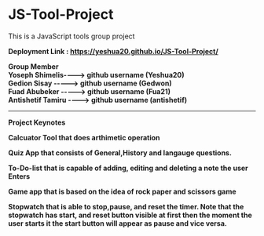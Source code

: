 # JS-Tool-Project 
This is a JavaScript tools group project <br>

<b>Deployment Link :<b>   https://yeshua20.github.io/JS-Tool-Project/

Group Member 
<br>
<b>
Yoseph Shimelis----> github username (Yeshua20) <br>
Gedion Sisay -----> github username  (Gedwon) <br>
Fuad Abubeker -----> github username (Fua21)  <br>
Antishetif Tamiru ----> github username (antishetif) <br>
<b>
***
Project Keynotes

 **Calcuator Tool that does arthimetic operation**
 
  **Quiz App that consists of General,History and langauge questions.**
  
  **To-Do-list that is capable of adding, editing and deleting a note the user Enters**
 
  **Game app that is based on the idea of rock paper and scissors game**
  
  **Stopwatch that is able to stop,pause, and reset the timer. Note that the stopwatch has start, and reset 
  button visible at first then the moment the user starts it the start button will appear as pause and vice versa.**

